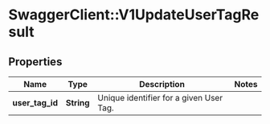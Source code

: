 # SwaggerClient::V1UpdateUserTagResult

## Properties
Name | Type | Description | Notes
------------ | ------------- | ------------- | -------------
**user_tag_id** | **String** | Unique identifier for a given User Tag. | 

